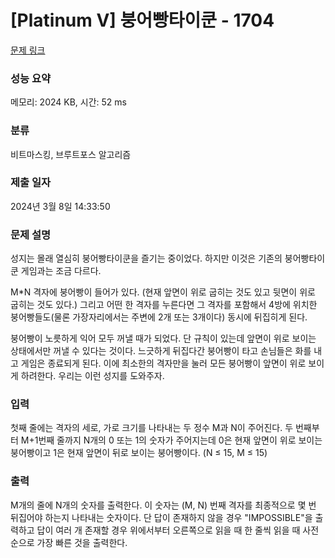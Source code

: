 # [Platinum V] 붕어빵타이쿤 - 1704 

[문제 링크](https://www.acmicpc.net/problem/1704) 

### 성능 요약

메모리: 2024 KB, 시간: 52 ms

### 분류

비트마스킹, 브루트포스 알고리즘

### 제출 일자

2024년 3월 8일 14:33:50

### 문제 설명

<p>성지는 몰래 열심히 붕어빵타이쿤을 즐기는 중이었다. 하지만 이것은 기존의 붕어빵타이쿤 게임과는 조금 다르다.</p>

<p>M*N 격자에 붕어빵이 들어가 있다. (현재 앞면이 위로 굽히는 것도 있고 뒷면이 위로 굽히는 것도 있다.) 그리고 어떤 한 격자를 누른다면 그 격자를 포함해서 4방에 위치한 붕어빵들도(물론 가장자리에서는 주변에 2개 또는 3개이다) 동시에 뒤집히게 된다.</p>

<p>붕어빵이 노릇하게 익어 모두 꺼낼 때가 되었다. 단 규칙이 있는데 앞면이 위로 보이는 상태에서만 꺼낼 수 있다는 것이다. 느긋하게 뒤집다간 붕어빵이 타고 손님들은 화를 내고 게임은 종료되게 된다. 이에 최소한의 격자만을 눌러 모든 붕어빵이 앞면이 위로 보이게 하려한다. 우리는 이런 성지를 도와주자.</p>

### 입력 

 <p>첫째 줄에는 격자의 세로, 가로 크기를 나타내는 두 정수 M과 N이 주어진다. 두 번째부터 M+1번째 줄까지 N개의 0 또는 1의 숫자가 주어지는데 0은 현재 앞면이 위로 보이는 붕어빵이고 1은 현재 앞면이 뒤로 보이는 붕어빵이다. (N ≤ 15, M ≤ 15)</p>

### 출력 

 <p> M개의 줄에 N개의 숫자를 출력한다. 이 숫자는 (M, N) 번째 격자를 최종적으로 몇 번 뒤집어야 하는지 나타내는 숫자이다. 단 답이 존재하지 않을 경우 "IMPOSSIBLE"을 출력하고 답이 여러 개 존재할 경우 위에서부터 오른쪽으로 읽을 때 한 줄씩 읽을 때 사전 순으로 가장 빠른 것을 출력한다.</p>

